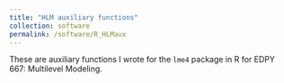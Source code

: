 ```yaml
---
title: "HLM auxiliary functions"
collection: software
permalink: /software/R_HLMaux
---
```


These are auxiliary functions I wrote for the `lme4` package in R for EDPY 667: Multilevel Modeling. 


